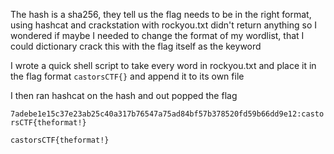 
The hash is a sha256, they tell us the flag needs to be in the right format, using hashcat and crackstation with rockyou.txt didn't return anything so I wondered if maybe I needed to change the format of my wordlist, that I could dictionary crack this with the flag itself as the keyword

I wrote a quick shell script to take every word in rockyou.txt and place it in the flag format `castorsCTF{}` and append it to its own file

I then ran hashcat on the hash and out popped the flag

`7adebe1e15c37e23ab25c40a317b76547a75ad84bf57b378520fd59b66dd9e12:castorsCTF{theformat!}`

`castorsCTF{theformat!}`